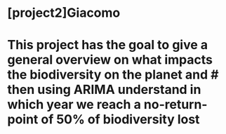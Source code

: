 # [project2]Giacomo

# This project has the goal to give a general overview on what impacts the biodiversity on the planet and # then using ARIMA understand in which year we reach a no-return-point of 50% of biodiversity lost

